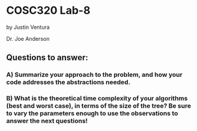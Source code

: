 # COSC320 Lab-8

by Justin Ventura

Dr. Joe Anderson

## Questions to answer:

### A) Summarize your approach to the problem, and how your code addresses the abstractions needed.

### B) What is the theoretical time complexity of your algorithms (best and worst case), in terms of the size of the tree? Be sure to vary the parameters enough to use the observations to answer the next questions!
